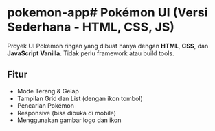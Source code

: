 # pokemon-app# Pokémon UI (Versi Sederhana - HTML, CSS, JS)

Proyek UI Pokémon ringan yang dibuat hanya dengan **HTML**, **CSS**, dan **JavaScript Vanilla**. Tidak perlu framework atau build tools.

## Fitur

- Mode Terang & Gelap
- Tampilan Grid dan List (dengan ikon tombol)
- Pencarian Pokémon
- Responsive (bisa dibuka di mobile)
- Menggunakan gambar logo dan ikon
